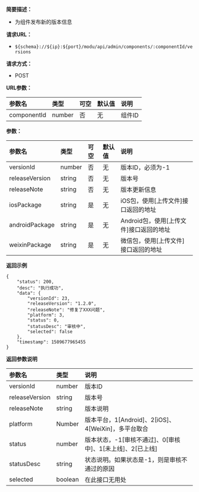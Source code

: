 **简要描述：** 

- 为组件发布新的版本信息

**请求URL：** 
- ` ${schema}://${ip}:${port}/modu/api/admin/components/:componentId/versions `
  
**请求方式：**
- POST 

**URL参数：** 

| 参数名 | 类型 | 可空 | 默认值 | 说明 |
| :-- | :-- | :-- | :-- | :-- |
| componentId | number | 否 | 无 | 组件ID |

**参数：** 

| 参数名 | 类型 | 可空 | 默认值 | 说明 |
| :-- | :-- | :-- | :-- | :-- |
| versionId | number | 否 | 无 | 版本ID，必须为-1 |
| releaseVersion | string | 否 | 无 | 版本号 |
| releaseNote | string | 否 | 无 | 版本更新信息 |
| iosPackage | string | 是 | 无 | iOS包，使用[上传文件]接口返回的地址 |
| androidPackage | string | 是 | 无 | Android包，使用[上传文件]接口返回的地址 |
| weixinPackage | string | 是 | 无 | 微信包，使用[上传文件]接口返回的地址 |

 **返回示例**

``` 
{
    "status": 200,
    "desc": "执行成功",
    "data": {
        "versionId": 23,
        "releaseVersion": "1.2.0",
        "releaseNote": "修复了XXX问题",
        "platform": 3,
        "status": 0,
        "statusDesc": "审核中",
        "selected": false
    },
    "timestamp": 1509677965455
}
```

 **返回参数说明** 

| 参数名 | 类型 | 说明 |
| :-- | :-- | :-- |
| versionId | number | 版本ID |
| releaseVersion | string | 版本号 |
| releaseNote | string | 版本说明 |
| platform | Number | 版本平台，1[Android]、2[iOS]、4[WeiXin]，多平台取合 |
| status | number | 版本状态，-1[审核不通过]、0[审核中]、1[未上线]、2[已上线] |
| statusDesc | string | 状态说明。如果状态是-1，则是审核不通过的原因 |
| selected | boolean | 在此接口无用处 |






